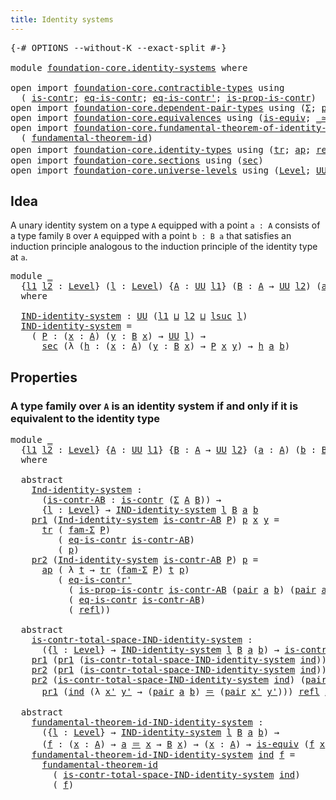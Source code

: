 ```yaml
---
title: Identity systems
---
```


<pre class="Agda"><a id="42" class="Symbol">{-#</a> <a id="46" class="Keyword">OPTIONS</a> <a id="54" class="Pragma">--without-K</a> <a id="66" class="Pragma">--exact-split</a> <a id="80" class="Symbol">#-}</a>

<a id="85" class="Keyword">module</a> <a id="92" href="foundation-core.identity-systems.html" class="Module">foundation-core.identity-systems</a> <a id="125" class="Keyword">where</a>

<a id="132" class="Keyword">open</a> <a id="137" class="Keyword">import</a> <a id="144" href="foundation-core.contractible-types.html" class="Module">foundation-core.contractible-types</a> <a id="179" class="Keyword">using</a>
  <a id="187" class="Symbol">(</a> <a id="189" href="foundation-core.contractible-types.html#1006" class="Function">is-contr</a><a id="197" class="Symbol">;</a> <a id="199" href="foundation-core.contractible-types.html#1311" class="Function">eq-is-contr</a><a id="210" class="Symbol">;</a> <a id="212" href="foundation-core.contractible-types.html#1187" class="Function">eq-is-contr&#39;</a><a id="224" class="Symbol">;</a> <a id="226" href="foundation-core.contractible-types.html#6620" class="Function">is-prop-is-contr</a><a id="242" class="Symbol">)</a>
<a id="244" class="Keyword">open</a> <a id="249" class="Keyword">import</a> <a id="256" href="foundation-core.dependent-pair-types.html" class="Module">foundation-core.dependent-pair-types</a> <a id="293" class="Keyword">using</a> <a id="299" class="Symbol">(</a><a id="300" href="foundation-core.dependent-pair-types.html#515" class="Record">Σ</a><a id="301" class="Symbol">;</a> <a id="303" href="foundation-core.dependent-pair-types.html#588" class="InductiveConstructor">pair</a><a id="307" class="Symbol">;</a> <a id="309" href="foundation-core.dependent-pair-types.html#605" class="Field">pr1</a><a id="312" class="Symbol">;</a> <a id="314" href="foundation-core.dependent-pair-types.html#617" class="Field">pr2</a><a id="317" class="Symbol">;</a> <a id="319" href="foundation-core.dependent-pair-types.html#1637" class="Function">fam-Σ</a><a id="324" class="Symbol">)</a>
<a id="326" class="Keyword">open</a> <a id="331" class="Keyword">import</a> <a id="338" href="foundation-core.equivalences.html" class="Module">foundation-core.equivalences</a> <a id="367" class="Keyword">using</a> <a id="373" class="Symbol">(</a><a id="374" href="foundation-core.equivalences.html#1556" class="Function">is-equiv</a><a id="382" class="Symbol">;</a> <a id="384" href="foundation-core.equivalences.html#1621" class="Function Operator">_≃_</a><a id="387" class="Symbol">)</a>
<a id="389" class="Keyword">open</a> <a id="394" class="Keyword">import</a> <a id="401" href="foundation-core.fundamental-theorem-of-identity-types.html" class="Module">foundation-core.fundamental-theorem-of-identity-types</a> <a id="455" class="Keyword">using</a>
  <a id="463" class="Symbol">(</a> <a id="465" href="foundation-core.fundamental-theorem-of-identity-types.html#1894" class="Function">fundamental-theorem-id</a><a id="487" class="Symbol">)</a>
<a id="489" class="Keyword">open</a> <a id="494" class="Keyword">import</a> <a id="501" href="foundation-core.identity-types.html" class="Module">foundation-core.identity-types</a> <a id="532" class="Keyword">using</a> <a id="538" class="Symbol">(</a><a id="539" href="foundation-core.identity-types.html#5702" class="Function">tr</a><a id="541" class="Symbol">;</a> <a id="543" href="foundation-core.identity-types.html#4003" class="Function">ap</a><a id="545" class="Symbol">;</a> <a id="547" href="foundation-core.identity-types.html#1820" class="InductiveConstructor">refl</a><a id="551" class="Symbol">;</a> <a id="553" href="foundation-core.identity-types.html#1865" class="Function Operator">_＝_</a><a id="556" class="Symbol">)</a>
<a id="558" class="Keyword">open</a> <a id="563" class="Keyword">import</a> <a id="570" href="foundation-core.sections.html" class="Module">foundation-core.sections</a> <a id="595" class="Keyword">using</a> <a id="601" class="Symbol">(</a><a id="602" href="foundation-core.sections.html#534" class="Function">sec</a><a id="605" class="Symbol">)</a>
<a id="607" class="Keyword">open</a> <a id="612" class="Keyword">import</a> <a id="619" href="foundation-core.universe-levels.html" class="Module">foundation-core.universe-levels</a> <a id="651" class="Keyword">using</a> <a id="657" class="Symbol">(</a><a id="658" href="Agda.Primitive.html#597" class="Postulate">Level</a><a id="663" class="Symbol">;</a> <a id="665" href="foundation-core.universe-levels.html#235" class="Primitive">UU</a><a id="667" class="Symbol">;</a> <a id="669" href="Agda.Primitive.html#780" class="Primitive">lsuc</a><a id="673" class="Symbol">;</a> <a id="675" href="Agda.Primitive.html#810" class="Primitive Operator">_⊔_</a><a id="678" class="Symbol">)</a>
</pre>
## Idea

A unary identity system on a type `A` equipped with a point `a : A` consists of a type family `B` over `A` equipped with a point `b : B a` that satisfies an induction principle analogous to the induction principle of the identity type at `a`.

<pre class="Agda"><a id="946" class="Keyword">module</a> <a id="953" href="foundation-core.identity-systems.html#953" class="Module">_</a>
  <a id="957" class="Symbol">{</a><a id="958" href="foundation-core.identity-systems.html#958" class="Bound">l1</a> <a id="961" href="foundation-core.identity-systems.html#961" class="Bound">l2</a> <a id="964" class="Symbol">:</a> <a id="966" href="Agda.Primitive.html#597" class="Postulate">Level</a><a id="971" class="Symbol">}</a> <a id="973" class="Symbol">(</a><a id="974" href="foundation-core.identity-systems.html#974" class="Bound">l</a> <a id="976" class="Symbol">:</a> <a id="978" href="Agda.Primitive.html#597" class="Postulate">Level</a><a id="983" class="Symbol">)</a> <a id="985" class="Symbol">{</a><a id="986" href="foundation-core.identity-systems.html#986" class="Bound">A</a> <a id="988" class="Symbol">:</a> <a id="990" href="foundation-core.universe-levels.html#235" class="Primitive">UU</a> <a id="993" href="foundation-core.identity-systems.html#958" class="Bound">l1</a><a id="995" class="Symbol">}</a> <a id="997" class="Symbol">(</a><a id="998" href="foundation-core.identity-systems.html#998" class="Bound">B</a> <a id="1000" class="Symbol">:</a> <a id="1002" href="foundation-core.identity-systems.html#986" class="Bound">A</a> <a id="1004" class="Symbol">→</a> <a id="1006" href="foundation-core.universe-levels.html#235" class="Primitive">UU</a> <a id="1009" href="foundation-core.identity-systems.html#961" class="Bound">l2</a><a id="1011" class="Symbol">)</a> <a id="1013" class="Symbol">(</a><a id="1014" href="foundation-core.identity-systems.html#1014" class="Bound">a</a> <a id="1016" class="Symbol">:</a> <a id="1018" href="foundation-core.identity-systems.html#986" class="Bound">A</a><a id="1019" class="Symbol">)</a> <a id="1021" class="Symbol">(</a><a id="1022" href="foundation-core.identity-systems.html#1022" class="Bound">b</a> <a id="1024" class="Symbol">:</a> <a id="1026" href="foundation-core.identity-systems.html#998" class="Bound">B</a> <a id="1028" href="foundation-core.identity-systems.html#1014" class="Bound">a</a><a id="1029" class="Symbol">)</a>
  <a id="1033" class="Keyword">where</a>

  <a id="1042" href="foundation-core.identity-systems.html#1042" class="Function">IND-identity-system</a> <a id="1062" class="Symbol">:</a> <a id="1064" href="foundation-core.universe-levels.html#235" class="Primitive">UU</a> <a id="1067" class="Symbol">(</a><a id="1068" href="foundation-core.identity-systems.html#958" class="Bound">l1</a> <a id="1071" href="Agda.Primitive.html#810" class="Primitive Operator">⊔</a> <a id="1073" href="foundation-core.identity-systems.html#961" class="Bound">l2</a> <a id="1076" href="Agda.Primitive.html#810" class="Primitive Operator">⊔</a> <a id="1078" href="Agda.Primitive.html#780" class="Primitive">lsuc</a> <a id="1083" href="foundation-core.identity-systems.html#974" class="Bound">l</a><a id="1084" class="Symbol">)</a>
  <a id="1088" href="foundation-core.identity-systems.html#1042" class="Function">IND-identity-system</a> <a id="1108" class="Symbol">=</a>
    <a id="1114" class="Symbol">(</a> <a id="1116" href="foundation-core.identity-systems.html#1116" class="Bound">P</a> <a id="1118" class="Symbol">:</a> <a id="1120" class="Symbol">(</a><a id="1121" href="foundation-core.identity-systems.html#1121" class="Bound">x</a> <a id="1123" class="Symbol">:</a> <a id="1125" href="foundation-core.identity-systems.html#986" class="Bound">A</a><a id="1126" class="Symbol">)</a> <a id="1128" class="Symbol">(</a><a id="1129" href="foundation-core.identity-systems.html#1129" class="Bound">y</a> <a id="1131" class="Symbol">:</a> <a id="1133" href="foundation-core.identity-systems.html#998" class="Bound">B</a> <a id="1135" href="foundation-core.identity-systems.html#1121" class="Bound">x</a><a id="1136" class="Symbol">)</a> <a id="1138" class="Symbol">→</a> <a id="1140" href="foundation-core.universe-levels.html#235" class="Primitive">UU</a> <a id="1143" href="foundation-core.identity-systems.html#974" class="Bound">l</a><a id="1144" class="Symbol">)</a> <a id="1146" class="Symbol">→</a>
      <a id="1154" href="foundation-core.sections.html#534" class="Function">sec</a> <a id="1158" class="Symbol">(λ</a> <a id="1161" class="Symbol">(</a><a id="1162" href="foundation-core.identity-systems.html#1162" class="Bound">h</a> <a id="1164" class="Symbol">:</a> <a id="1166" class="Symbol">(</a><a id="1167" href="foundation-core.identity-systems.html#1167" class="Bound">x</a> <a id="1169" class="Symbol">:</a> <a id="1171" href="foundation-core.identity-systems.html#986" class="Bound">A</a><a id="1172" class="Symbol">)</a> <a id="1174" class="Symbol">(</a><a id="1175" href="foundation-core.identity-systems.html#1175" class="Bound">y</a> <a id="1177" class="Symbol">:</a> <a id="1179" href="foundation-core.identity-systems.html#998" class="Bound">B</a> <a id="1181" href="foundation-core.identity-systems.html#1167" class="Bound">x</a><a id="1182" class="Symbol">)</a> <a id="1184" class="Symbol">→</a> <a id="1186" href="foundation-core.identity-systems.html#1116" class="Bound">P</a> <a id="1188" href="foundation-core.identity-systems.html#1167" class="Bound">x</a> <a id="1190" href="foundation-core.identity-systems.html#1175" class="Bound">y</a><a id="1191" class="Symbol">)</a> <a id="1193" class="Symbol">→</a> <a id="1195" href="foundation-core.identity-systems.html#1162" class="Bound">h</a> <a id="1197" href="foundation-core.identity-systems.html#1014" class="Bound">a</a> <a id="1199" href="foundation-core.identity-systems.html#1022" class="Bound">b</a><a id="1200" class="Symbol">)</a>
</pre>
## Properties

### A type family over `A` is an identity system if and only if it is equivalent to the identity type

<pre class="Agda"><a id="1329" class="Keyword">module</a> <a id="1336" href="foundation-core.identity-systems.html#1336" class="Module">_</a>
  <a id="1340" class="Symbol">{</a><a id="1341" href="foundation-core.identity-systems.html#1341" class="Bound">l1</a> <a id="1344" href="foundation-core.identity-systems.html#1344" class="Bound">l2</a> <a id="1347" class="Symbol">:</a> <a id="1349" href="Agda.Primitive.html#597" class="Postulate">Level</a><a id="1354" class="Symbol">}</a> <a id="1356" class="Symbol">{</a><a id="1357" href="foundation-core.identity-systems.html#1357" class="Bound">A</a> <a id="1359" class="Symbol">:</a> <a id="1361" href="foundation-core.universe-levels.html#235" class="Primitive">UU</a> <a id="1364" href="foundation-core.identity-systems.html#1341" class="Bound">l1</a><a id="1366" class="Symbol">}</a> <a id="1368" class="Symbol">{</a><a id="1369" href="foundation-core.identity-systems.html#1369" class="Bound">B</a> <a id="1371" class="Symbol">:</a> <a id="1373" href="foundation-core.identity-systems.html#1357" class="Bound">A</a> <a id="1375" class="Symbol">→</a> <a id="1377" href="foundation-core.universe-levels.html#235" class="Primitive">UU</a> <a id="1380" href="foundation-core.identity-systems.html#1344" class="Bound">l2</a><a id="1382" class="Symbol">}</a> <a id="1384" class="Symbol">(</a><a id="1385" href="foundation-core.identity-systems.html#1385" class="Bound">a</a> <a id="1387" class="Symbol">:</a> <a id="1389" href="foundation-core.identity-systems.html#1357" class="Bound">A</a><a id="1390" class="Symbol">)</a> <a id="1392" class="Symbol">(</a><a id="1393" href="foundation-core.identity-systems.html#1393" class="Bound">b</a> <a id="1395" class="Symbol">:</a> <a id="1397" href="foundation-core.identity-systems.html#1369" class="Bound">B</a> <a id="1399" href="foundation-core.identity-systems.html#1385" class="Bound">a</a><a id="1400" class="Symbol">)</a>
  <a id="1404" class="Keyword">where</a>

  <a id="1413" class="Keyword">abstract</a>
    <a id="1426" href="foundation-core.identity-systems.html#1426" class="Function">Ind-identity-system</a> <a id="1446" class="Symbol">:</a>
      <a id="1454" class="Symbol">(</a><a id="1455" href="foundation-core.identity-systems.html#1455" class="Bound">is-contr-AB</a> <a id="1467" class="Symbol">:</a> <a id="1469" href="foundation-core.contractible-types.html#1006" class="Function">is-contr</a> <a id="1478" class="Symbol">(</a><a id="1479" href="foundation-core.dependent-pair-types.html#515" class="Record">Σ</a> <a id="1481" href="foundation-core.identity-systems.html#1357" class="Bound">A</a> <a id="1483" href="foundation-core.identity-systems.html#1369" class="Bound">B</a><a id="1484" class="Symbol">))</a> <a id="1487" class="Symbol">→</a>
      <a id="1495" class="Symbol">{</a><a id="1496" href="foundation-core.identity-systems.html#1496" class="Bound">l</a> <a id="1498" class="Symbol">:</a> <a id="1500" href="Agda.Primitive.html#597" class="Postulate">Level</a><a id="1505" class="Symbol">}</a> <a id="1507" class="Symbol">→</a> <a id="1509" href="foundation-core.identity-systems.html#1042" class="Function">IND-identity-system</a> <a id="1529" href="foundation-core.identity-systems.html#1496" class="Bound">l</a> <a id="1531" href="foundation-core.identity-systems.html#1369" class="Bound">B</a> <a id="1533" href="foundation-core.identity-systems.html#1385" class="Bound">a</a> <a id="1535" href="foundation-core.identity-systems.html#1393" class="Bound">b</a>
    <a id="1541" href="foundation-core.dependent-pair-types.html#605" class="Field">pr1</a> <a id="1545" class="Symbol">(</a><a id="1546" href="foundation-core.identity-systems.html#1426" class="Function">Ind-identity-system</a> <a id="1566" href="foundation-core.identity-systems.html#1566" class="Bound">is-contr-AB</a> <a id="1578" href="foundation-core.identity-systems.html#1578" class="Bound">P</a><a id="1579" class="Symbol">)</a> <a id="1581" href="foundation-core.identity-systems.html#1581" class="Bound">p</a> <a id="1583" href="foundation-core.identity-systems.html#1583" class="Bound">x</a> <a id="1585" href="foundation-core.identity-systems.html#1585" class="Bound">y</a> <a id="1587" class="Symbol">=</a>
      <a id="1595" href="foundation-core.identity-types.html#5702" class="Function">tr</a> <a id="1598" class="Symbol">(</a> <a id="1600" href="foundation-core.dependent-pair-types.html#1637" class="Function">fam-Σ</a> <a id="1606" href="foundation-core.identity-systems.html#1578" class="Bound">P</a><a id="1607" class="Symbol">)</a>
         <a id="1618" class="Symbol">(</a> <a id="1620" href="foundation-core.contractible-types.html#1311" class="Function">eq-is-contr</a> <a id="1632" href="foundation-core.identity-systems.html#1566" class="Bound">is-contr-AB</a><a id="1643" class="Symbol">)</a>
         <a id="1654" class="Symbol">(</a> <a id="1656" href="foundation-core.identity-systems.html#1581" class="Bound">p</a><a id="1657" class="Symbol">)</a>
    <a id="1663" href="foundation-core.dependent-pair-types.html#617" class="Field">pr2</a> <a id="1667" class="Symbol">(</a><a id="1668" href="foundation-core.identity-systems.html#1426" class="Function">Ind-identity-system</a> <a id="1688" href="foundation-core.identity-systems.html#1688" class="Bound">is-contr-AB</a> <a id="1700" href="foundation-core.identity-systems.html#1700" class="Bound">P</a><a id="1701" class="Symbol">)</a> <a id="1703" href="foundation-core.identity-systems.html#1703" class="Bound">p</a> <a id="1705" class="Symbol">=</a>
      <a id="1713" href="foundation-core.identity-types.html#4003" class="Function">ap</a> <a id="1716" class="Symbol">(</a> <a id="1718" class="Symbol">λ</a> <a id="1720" href="foundation-core.identity-systems.html#1720" class="Bound">t</a> <a id="1722" class="Symbol">→</a> <a id="1724" href="foundation-core.identity-types.html#5702" class="Function">tr</a> <a id="1727" class="Symbol">(</a><a id="1728" href="foundation-core.dependent-pair-types.html#1637" class="Function">fam-Σ</a> <a id="1734" href="foundation-core.identity-systems.html#1700" class="Bound">P</a><a id="1735" class="Symbol">)</a> <a id="1737" href="foundation-core.identity-systems.html#1720" class="Bound">t</a> <a id="1739" href="foundation-core.identity-systems.html#1703" class="Bound">p</a><a id="1740" class="Symbol">)</a>
         <a id="1751" class="Symbol">(</a> <a id="1753" href="foundation-core.contractible-types.html#1187" class="Function">eq-is-contr&#39;</a>
           <a id="1777" class="Symbol">(</a> <a id="1779" href="foundation-core.contractible-types.html#6620" class="Function">is-prop-is-contr</a> <a id="1796" href="foundation-core.identity-systems.html#1688" class="Bound">is-contr-AB</a> <a id="1808" class="Symbol">(</a><a id="1809" href="foundation-core.dependent-pair-types.html#588" class="InductiveConstructor">pair</a> <a id="1814" href="foundation-core.identity-systems.html#1385" class="Bound">a</a> <a id="1816" href="foundation-core.identity-systems.html#1393" class="Bound">b</a><a id="1817" class="Symbol">)</a> <a id="1819" class="Symbol">(</a><a id="1820" href="foundation-core.dependent-pair-types.html#588" class="InductiveConstructor">pair</a> <a id="1825" href="foundation-core.identity-systems.html#1385" class="Bound">a</a> <a id="1827" href="foundation-core.identity-systems.html#1393" class="Bound">b</a><a id="1828" class="Symbol">))</a>
           <a id="1842" class="Symbol">(</a> <a id="1844" href="foundation-core.contractible-types.html#1311" class="Function">eq-is-contr</a> <a id="1856" href="foundation-core.identity-systems.html#1688" class="Bound">is-contr-AB</a><a id="1867" class="Symbol">)</a>
           <a id="1880" class="Symbol">(</a> <a id="1882" href="foundation-core.identity-types.html#1820" class="InductiveConstructor">refl</a><a id="1886" class="Symbol">))</a>

  <a id="1892" class="Keyword">abstract</a>
    <a id="1905" href="foundation-core.identity-systems.html#1905" class="Function">is-contr-total-space-IND-identity-system</a> <a id="1946" class="Symbol">:</a>
      <a id="1954" class="Symbol">({</a><a id="1956" href="foundation-core.identity-systems.html#1956" class="Bound">l</a> <a id="1958" class="Symbol">:</a> <a id="1960" href="Agda.Primitive.html#597" class="Postulate">Level</a><a id="1965" class="Symbol">}</a> <a id="1967" class="Symbol">→</a> <a id="1969" href="foundation-core.identity-systems.html#1042" class="Function">IND-identity-system</a> <a id="1989" href="foundation-core.identity-systems.html#1956" class="Bound">l</a> <a id="1991" href="foundation-core.identity-systems.html#1369" class="Bound">B</a> <a id="1993" href="foundation-core.identity-systems.html#1385" class="Bound">a</a> <a id="1995" href="foundation-core.identity-systems.html#1393" class="Bound">b</a><a id="1996" class="Symbol">)</a> <a id="1998" class="Symbol">→</a> <a id="2000" href="foundation-core.contractible-types.html#1006" class="Function">is-contr</a> <a id="2009" class="Symbol">(</a><a id="2010" href="foundation-core.dependent-pair-types.html#515" class="Record">Σ</a> <a id="2012" href="foundation-core.identity-systems.html#1357" class="Bound">A</a> <a id="2014" href="foundation-core.identity-systems.html#1369" class="Bound">B</a><a id="2015" class="Symbol">)</a>
    <a id="2021" href="foundation-core.dependent-pair-types.html#605" class="Field">pr1</a> <a id="2025" class="Symbol">(</a><a id="2026" href="foundation-core.dependent-pair-types.html#605" class="Field">pr1</a> <a id="2030" class="Symbol">(</a><a id="2031" href="foundation-core.identity-systems.html#1905" class="Function">is-contr-total-space-IND-identity-system</a> <a id="2072" href="foundation-core.identity-systems.html#2072" class="Bound">ind</a><a id="2075" class="Symbol">))</a> <a id="2078" class="Symbol">=</a> <a id="2080" href="foundation-core.identity-systems.html#1385" class="Bound">a</a>
    <a id="2086" href="foundation-core.dependent-pair-types.html#617" class="Field">pr2</a> <a id="2090" class="Symbol">(</a><a id="2091" href="foundation-core.dependent-pair-types.html#605" class="Field">pr1</a> <a id="2095" class="Symbol">(</a><a id="2096" href="foundation-core.identity-systems.html#1905" class="Function">is-contr-total-space-IND-identity-system</a> <a id="2137" href="foundation-core.identity-systems.html#2137" class="Bound">ind</a><a id="2140" class="Symbol">))</a> <a id="2143" class="Symbol">=</a> <a id="2145" href="foundation-core.identity-systems.html#1393" class="Bound">b</a>
    <a id="2151" href="foundation-core.dependent-pair-types.html#617" class="Field">pr2</a> <a id="2155" class="Symbol">(</a><a id="2156" href="foundation-core.identity-systems.html#1905" class="Function">is-contr-total-space-IND-identity-system</a> <a id="2197" href="foundation-core.identity-systems.html#2197" class="Bound">ind</a><a id="2200" class="Symbol">)</a> <a id="2202" class="Symbol">(</a><a id="2203" href="foundation-core.dependent-pair-types.html#588" class="InductiveConstructor">pair</a> <a id="2208" href="foundation-core.identity-systems.html#2208" class="Bound">x</a> <a id="2210" href="foundation-core.identity-systems.html#2210" class="Bound">y</a><a id="2211" class="Symbol">)</a> <a id="2213" class="Symbol">=</a>
      <a id="2221" href="foundation-core.dependent-pair-types.html#605" class="Field">pr1</a> <a id="2225" class="Symbol">(</a><a id="2226" href="foundation-core.identity-systems.html#2197" class="Bound">ind</a> <a id="2230" class="Symbol">(λ</a> <a id="2233" href="foundation-core.identity-systems.html#2233" class="Bound">x&#39;</a> <a id="2236" href="foundation-core.identity-systems.html#2236" class="Bound">y&#39;</a> <a id="2239" class="Symbol">→</a> <a id="2241" class="Symbol">(</a><a id="2242" href="foundation-core.dependent-pair-types.html#588" class="InductiveConstructor">pair</a> <a id="2247" href="foundation-core.identity-systems.html#1385" class="Bound">a</a> <a id="2249" href="foundation-core.identity-systems.html#1393" class="Bound">b</a><a id="2250" class="Symbol">)</a> <a id="2252" href="foundation-core.identity-types.html#1865" class="Function Operator">＝</a> <a id="2254" class="Symbol">(</a><a id="2255" href="foundation-core.dependent-pair-types.html#588" class="InductiveConstructor">pair</a> <a id="2260" href="foundation-core.identity-systems.html#2233" class="Bound">x&#39;</a> <a id="2263" href="foundation-core.identity-systems.html#2236" class="Bound">y&#39;</a><a id="2265" class="Symbol">)))</a> <a id="2269" href="foundation-core.identity-types.html#1820" class="InductiveConstructor">refl</a> <a id="2274" href="foundation-core.identity-systems.html#2208" class="Bound">x</a> <a id="2276" href="foundation-core.identity-systems.html#2210" class="Bound">y</a>

  <a id="2281" class="Keyword">abstract</a>
    <a id="2294" href="foundation-core.identity-systems.html#2294" class="Function">fundamental-theorem-id-IND-identity-system</a> <a id="2337" class="Symbol">:</a>
      <a id="2345" class="Symbol">({</a><a id="2347" href="foundation-core.identity-systems.html#2347" class="Bound">l</a> <a id="2349" class="Symbol">:</a> <a id="2351" href="Agda.Primitive.html#597" class="Postulate">Level</a><a id="2356" class="Symbol">}</a> <a id="2358" class="Symbol">→</a> <a id="2360" href="foundation-core.identity-systems.html#1042" class="Function">IND-identity-system</a> <a id="2380" href="foundation-core.identity-systems.html#2347" class="Bound">l</a> <a id="2382" href="foundation-core.identity-systems.html#1369" class="Bound">B</a> <a id="2384" href="foundation-core.identity-systems.html#1385" class="Bound">a</a> <a id="2386" href="foundation-core.identity-systems.html#1393" class="Bound">b</a><a id="2387" class="Symbol">)</a> <a id="2389" class="Symbol">→</a>
      <a id="2397" class="Symbol">(</a><a id="2398" href="foundation-core.identity-systems.html#2398" class="Bound">f</a> <a id="2400" class="Symbol">:</a> <a id="2402" class="Symbol">(</a><a id="2403" href="foundation-core.identity-systems.html#2403" class="Bound">x</a> <a id="2405" class="Symbol">:</a> <a id="2407" href="foundation-core.identity-systems.html#1357" class="Bound">A</a><a id="2408" class="Symbol">)</a> <a id="2410" class="Symbol">→</a> <a id="2412" href="foundation-core.identity-systems.html#1385" class="Bound">a</a> <a id="2414" href="foundation-core.identity-types.html#1865" class="Function Operator">＝</a> <a id="2416" href="foundation-core.identity-systems.html#2403" class="Bound">x</a> <a id="2418" class="Symbol">→</a> <a id="2420" href="foundation-core.identity-systems.html#1369" class="Bound">B</a> <a id="2422" href="foundation-core.identity-systems.html#2403" class="Bound">x</a><a id="2423" class="Symbol">)</a> <a id="2425" class="Symbol">→</a> <a id="2427" class="Symbol">(</a><a id="2428" href="foundation-core.identity-systems.html#2428" class="Bound">x</a> <a id="2430" class="Symbol">:</a> <a id="2432" href="foundation-core.identity-systems.html#1357" class="Bound">A</a><a id="2433" class="Symbol">)</a> <a id="2435" class="Symbol">→</a> <a id="2437" href="foundation-core.equivalences.html#1556" class="Function">is-equiv</a> <a id="2446" class="Symbol">(</a><a id="2447" href="foundation-core.identity-systems.html#2398" class="Bound">f</a> <a id="2449" href="foundation-core.identity-systems.html#2428" class="Bound">x</a><a id="2450" class="Symbol">)</a>
    <a id="2456" href="foundation-core.identity-systems.html#2294" class="Function">fundamental-theorem-id-IND-identity-system</a> <a id="2499" href="foundation-core.identity-systems.html#2499" class="Bound">ind</a> <a id="2503" href="foundation-core.identity-systems.html#2503" class="Bound">f</a> <a id="2505" class="Symbol">=</a>
      <a id="2513" href="foundation-core.fundamental-theorem-of-identity-types.html#1894" class="Function">fundamental-theorem-id</a>
        <a id="2544" class="Symbol">(</a> <a id="2546" href="foundation-core.identity-systems.html#1905" class="Function">is-contr-total-space-IND-identity-system</a> <a id="2587" href="foundation-core.identity-systems.html#2499" class="Bound">ind</a><a id="2590" class="Symbol">)</a>
        <a id="2600" class="Symbol">(</a> <a id="2602" href="foundation-core.identity-systems.html#2503" class="Bound">f</a><a id="2603" class="Symbol">)</a>
</pre>
